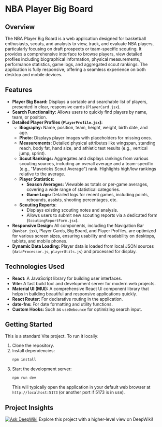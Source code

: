 # NBA Player Big Board

## Overview

The NBA Player Big Board is a web application designed for basketball enthusiasts, scouts, and analysts to view, track, and evaluate NBA players, particularly focusing on draft prospects or team-specific scouting. It provides a comprehensive interface to browse players, view detailed profiles including biographical information, physical measurements, performance statistics, game logs, and aggregated scout rankings. The application is fully responsive, offering a seamless experience on both desktop and mobile devices.

## Features

*   **Player Big Board:** Displays a sortable and searchable list of players, presented in clear, responsive cards (`PlayerCard.jsx`).
*   **Search Functionality:** Allows users to quickly find players by name, team, or position.
*   **Detailed Player Profiles (`PlayerProfile.jsx`):**
    *   **Biography:** Name, position, team, height, weight, birth date, and age.
    *   **Photo:** Displays player images with placeholders for missing ones.
    *   **Measurements:** Detailed physical attributes like wingspan, standing reach, body fat, hand size, and athletic test results (e.g., vertical jump, sprint).
    *   **Scout Rankings:** Aggregates and displays rankings from various scouting sources, including an overall average and a team-specific (e.g., "Mavericks Scout Average") rank. Highlights high/low rankings relative to the average.
    *   **Player Statistics:**
        *   **Season Averages:** Viewable as totals or per-game averages, covering a wide range of statistical categories.
        *   **Game Logs:** Detailed logs for recent games, including points, rebounds, assists, shooting percentages, etc.
    *   **Scouting Reports:**
        *   Displays existing scouting notes and analysis.
        *   Allows users to submit new scouting reports via a dedicated form (`ScoutingReportForm.jsx`).
*   **Responsive Design:** All components, including the Navigation Bar (`Navbar.jsx`), Player Cards, Big Board, and Player Profiles, are optimized for various screen sizes, ensuring usability and readability on desktops, tablets, and mobile phones.
*   **Dynamic Data Loading:** Player data is loaded from local JSON sources (`dataProcessor.js`, `playerUtils.js`) and processed for display.

## Technologies Used

*   **React:** A JavaScript library for building user interfaces.
*   **Vite:** A fast build tool and development server for modern web projects.
*   **Material UI (MUI):** A comprehensive React UI component library that helps in building beautiful and responsive applications quickly.
*   **React Router:** For declarative routing in the application.
*   **date-fns:** For date formatting and utility functions.
*   **Custom Hooks:** Such as `useDebounce` for optimizing search input.

## Getting Started

This is a standard Vite project. To run it locally:

1.  Clone the repository.
2.  Install dependencies:
    ```bash
    npm install
    ```
3.  Start the development server:
    ```bash
    npm run dev
    ```
    This will typically open the application in your default web browser at `http://localhost:5173` (or another port if 5173 is in use).

## Project Insights

[![Ask DeepWiki](https://deepwiki.com/badge.svg)](https://deepwiki.com/lucianlavric/Dallas-Mavs)
Explore this project with a higher-level view on DeepWiki!
